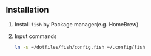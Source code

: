 ## Installation

1. Install `fish` by Package manager(e.g. HomeBrew)

2. Input commands

   ```sh
   ln -s ~/dotfiles/fish/config.fish ~/.config/fish
   ```

   
